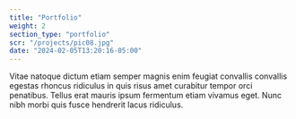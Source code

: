```yaml
---
title: "Portfolio"
weight: 2
section_type: "portfolio" 
scr: "/projects/pic08.jpg"
date: "2024-02-05T13:20:16-05:00"
---
```


Vitae natoque dictum etiam semper magnis enim feugiat convallis convallis egestas rhoncus ridiculus in quis risus amet curabitur tempor orci penatibus. Tellus erat mauris ipsum fermentum etiam vivamus eget. Nunc nibh morbi quis fusce hendrerit lacus ridiculus.

